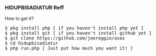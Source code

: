 <h3>HIDUPBISADIATUR Reff</h3>
<p>How to get it?</p>
<pre>
$ pkg install php [ if you haven't install php yet ]
$ pkg install git [ if you haven't install github yet ]
$ git clone https://github.com/joereggie/asas
$ cd hidupbisadiatur
$ php run.php [ Just put how much you want it! ]
</pre>
